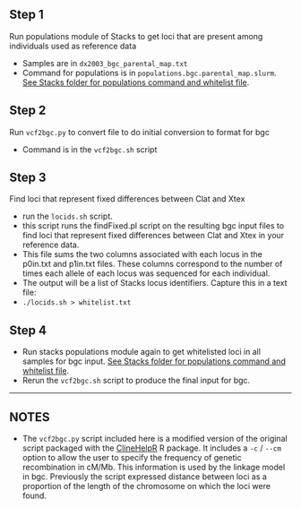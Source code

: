 ## Step 1
Run populations module of Stacks to get loci that are present among individuals used as reference data
* Samples are in `dx2003_bgc_parental_map.txt`
* Command for populations is in `populations.bgc.parental_map.slurm`. [See Stacks folder for populations command and whitelist file](https://github.com/stevemussmann/SJR_Catostomidae_Hybrids/tree/main/01_stacks).

## Step 2
Run `vcf2bgc.py` to convert file to do initial conversion to format for bgc
* Command is in the `vcf2bgc.sh` script

## Step 3
Find loci that represent fixed differences between Clat and Xtex
* run the `locids.sh` script.
* this script runs the findFixed.pl script on the resulting bgc input files to find loci that represent fixed differences between Clat and Xtex in your reference data.
* This file sums the two columns associated with each locus in the p0in.txt and p1in.txt files. These columns correspond to the number of times each allele of each locus was sequenced for each individual.
* The output will be a list of Stacks locus identifiers. Capture this in a text file:
* `./locids.sh > whitelist.txt`

## Step 4
* Run stacks populations module again to get whitelisted loci in all samples for bgc input. [See Stacks folder for populations command and whitelist file](https://github.com/stevemussmann/SJR_Catostomidae_Hybrids/tree/main/01_stacks).
* Rerun the `vcf2bgc.sh` script to produce the final input for bgc. 


<hr>

## NOTES
* The `vcf2bgc.py` script included here is a modified version of the original script packaged with the [ClineHelpR](https://github.com/btmartin721/ClineHelpR) R package. It includes a `-c` / `--cm` option to allow the user to specify the frequency of genetic recombination in cM/Mb. This information is used by the linkage model in bgc. Previously the script expressed distance between loci as a proportion of the length of the chromosome on which the loci were found. 
